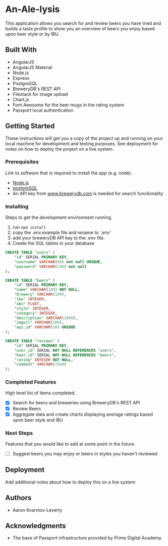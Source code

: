 # An-Ale-lysis

This application allows you search for and review beers you have tried and builds a taste profile to show you an overview of beers you enjoy based upon beer style or by IBU.

## Built With

- AngularJS
- AngularJS Material
- Node.js
- Express
- PostgreSQL
- BreweryDB's REST API
- Filestack for image upload
- Chart.js
- Font Awesome for the beer mugs in the rating system
- Passport local authentication

## Getting Started

These instructions will get you a copy of the project up and running on your local machine for development and testing purposes. See deployment for notes on how to deploy the project on a live system.

### Prerequisites

Link to software that is required to install the app (e.g. node).

- [Node.js](https://nodejs.org/en/)
- [postgreSQL](https://www.postgresql.org/)
- An API key from www.brewerydb.com is needed for search functionality


### Installing

Steps to get the development environment running.
1. run `npm install`
2. copy the .env.example file and rename to '.env'
3. add your breweryDB API key to the .env file.
4. Create the SQL tables in your database
```sql
CREATE TABLE "users" (
	"id" SERIAL PRIMARY KEY,
  	"username" VARCHAR(80) not null UNIQUE,
  	"password" VARCHAR(240) not null
);

CREATE TABLE "beers" (
	"id" SERIAL PRIMARY KEY,
	"name" VARCHAR(100) NOT NULL,
	"brewery" VARCHAR(100),
	"ibu" INTEGER,
	"abv" FLOAT,
	"style" INTEGER,
	"category" INTEGER,
	"description" VARCHAR(1000),
	"imgurl" VARCHAR(200),
	"api_id" VARCHAR(10) UNIQUE
);

CREATE TABLE "reviews" (
	"id" SERIAL PRIMARY KEY,
	"user_id" SERIAL NOT NULL REFERENCES "users",
	"beer_id" SERIAL NOT NULL REFERENCES "beers",
	"rating" INTEGER NOT NULL,
	"comment" VARCHAR(1500)
);

```

### Completed Features

High level list of items completed.

- [x] Search for beers and breweries using BreweryDB's REST API
- [x] Review Beers
- [x] Aggregate data and create charts displaying average ratings based upon beer style and IBU

### Next Steps

Features that you would like to add at some point in the future.

- [ ] Suggest beers you may enjoy or beers in styles you haven't reviewed

## Deployment

Add additional notes about how to deploy this on a live system

## Authors

* Aaron Kvarnlov-Leverty


## Acknowledgments

* The base of Passport infrastructure provided by Prime Digital Academy
